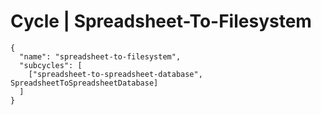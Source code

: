 # Cycle \| Spreadsheet-To-Filesystem
```
{
  "name": "spreadsheet-to-filesystem",
  "subcycles": [
    ["spreadsheet-to-spreadsheet-database", SpreadsheetToSpreadsheetDatabase]
  ]
}
```
